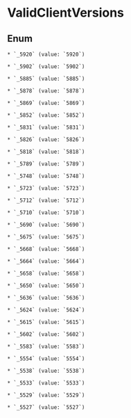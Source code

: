 
# ValidClientVersions

## Enum


    * `_5920` (value: `5920`)

    * `_5902` (value: `5902`)

    * `_5885` (value: `5885`)

    * `_5878` (value: `5878`)

    * `_5869` (value: `5869`)

    * `_5852` (value: `5852`)

    * `_5831` (value: `5831`)

    * `_5826` (value: `5826`)

    * `_5818` (value: `5818`)

    * `_5789` (value: `5789`)

    * `_5748` (value: `5748`)

    * `_5723` (value: `5723`)

    * `_5712` (value: `5712`)

    * `_5710` (value: `5710`)

    * `_5690` (value: `5690`)

    * `_5675` (value: `5675`)

    * `_5668` (value: `5668`)

    * `_5664` (value: `5664`)

    * `_5658` (value: `5658`)

    * `_5650` (value: `5650`)

    * `_5636` (value: `5636`)

    * `_5624` (value: `5624`)

    * `_5615` (value: `5615`)

    * `_5602` (value: `5602`)

    * `_5583` (value: `5583`)

    * `_5554` (value: `5554`)

    * `_5538` (value: `5538`)

    * `_5533` (value: `5533`)

    * `_5529` (value: `5529`)

    * `_5527` (value: `5527`)



